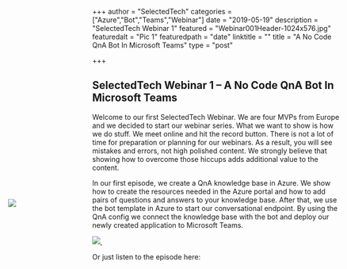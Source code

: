 +++
author = "SelectedTech"
categories = ["Azure","Bot","Teams","Webinar"]
date = "2019-05-19"
description = "SelectedTech Webinar 1"
featured = "Webinar001Header-1024x576.jpg"
featuredalt = "Pic 1"
featuredpath = "date"
linktitle = ""
title = "A No Code QnA Bot In Microsoft Teams"
type = "post"

+++

## SelectedTech Webinar 1 – A No Code QnA Bot In Microsoft Teams

Welcome to our first SelectedTech Webinar. We are four MVPs from Europe and we decided to start our webinar series. What we want to show is how we do stuff. We meet online and hit the record button. There is not a lot of time for preparation or planning for our webinars. As a result, you will see mistakes and errors, not high polished content. We strongly believe that showing how to overcome those hiccups adds additional value to the content.

In our first episode, we create a QnA knowledge base in Azure. We show how to create the resources needed in the Azure portal and how to add pairs of questions and answers to your knowledge base. After that, we use the bot template in Azure to start our conversational endpoint. By using the QnA config we connect the knowledge base with the bot and deploy our newly created application to Microsoft Teams.

<a data-fancybox href="https://youtu.be/eBUs5OdqLqI">
    <img class="card-img-top img-fluid" src="https://img.youtube.com/vi/eBUs5OdqLqI/mqdefault.jpg">
    <img src="/img/play.gif" style="position: relative; width:auto; background:transparent;top: -75px; left: -190px;"/>
</a>

Or just listen to the episode here:

<div id="buzzsprout-player-1467433"></div>
<script src="https://www.buzzsprout.com/482989/1467433-a-no-code-qna-bot-in-microsoft-teams.js?container_id=buzzsprout-player-1467433&player=small" type="text/javascript" charset="utf-8"></script>
